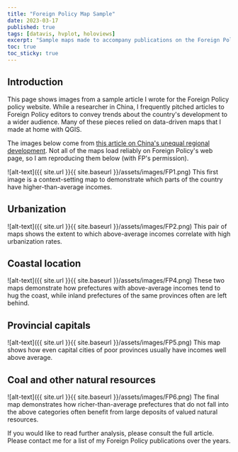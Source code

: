 ```yaml
---
title: "Foreign Policy Map Sample"
date: 2023-03-17
published: true
tags: [datavis, hvplot, holoviews]
excerpt: "Sample maps made to accompany publications on the Foreign Policy website"
toc: true
toc_sticky: true
---
```


## Introduction

This page shows images from a sample article I wrote for the Foreign Policy policy website. While a researcher in China, I frequently pitched articles to Foreign Policy editors to convey trends about the country's development to a wider audience. Many of these pieces relied on data-driven maps that I made at home with QGIS.

The images below come from [this article on China's unequal regional development](https://foreignpolicy.com/2014/05/12/mapping-the-four-cs-of-chinese-wealth/). Not all of the maps load reliably on Foreign Policy's web page, so I am reproducing them below (with FP's permission). 

![alt-text]({{ site.url }}{{ site.baseurl }}/assets/images/FP1.png)
This first image is a context-setting map to demonstrate which parts of the country have higher-than-average incomes.

## Urbanization

![alt-text]({{ site.url }}{{ site.baseurl }}/assets/images/FP2.png)
This pair of maps shows the extent to which above-average incomes correlate with high urbanization rates.

## Coastal location

![alt-text]({{ site.url }}{{ site.baseurl }}/assets/images/FP4.png)
These two maps demonstrate how prefectures with above-average incomes tend to hug the coast, while inland prefectures of the same provinces often are left behind.

## Provincial capitals

![alt-text]({{ site.url }}{{ site.baseurl }}/assets/images/FP5.png)
This map shows how even capital cities of poor provinces usually have incomes well above average.

## Coal and other natural resources

![alt-text]({{ site.url }}{{ site.baseurl }}/assets/images/FP6.png)
The final map demonstrates how richer-than-average prefectures that do not fall into the above categories often benefit from large deposits of valued natural resources.

If you would like to read further analysis, please consult the full article. Please contact me for a list of my Foreign Policy publications over the years. 
